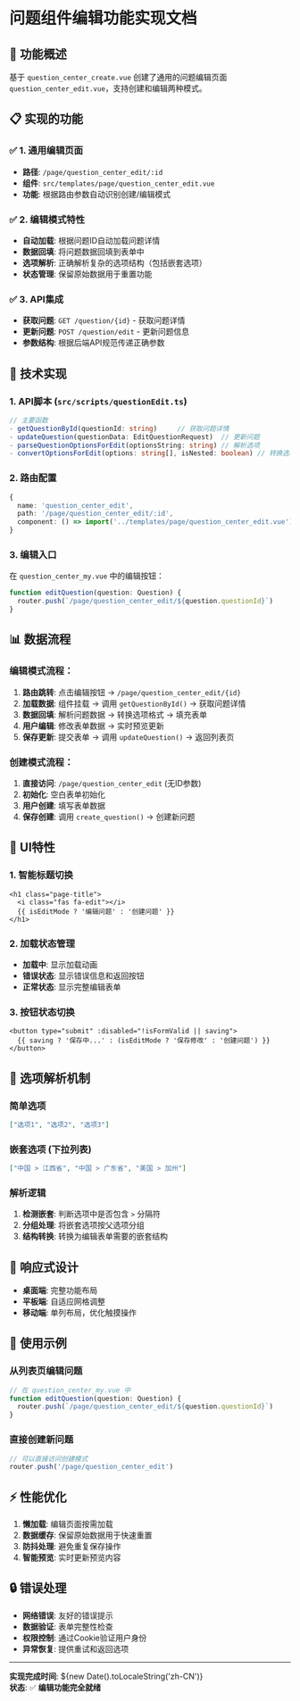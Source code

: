 # 问题组件编辑功能实现文档

## 🎯 功能概述

基于 `question_center_create.vue` 创建了通用的问题编辑页面 `question_center_edit.vue`，支持创建和编辑两种模式。

## 📋 实现的功能

### ✅ 1. 通用编辑页面

- **路径**: `/page/question_center_edit/:id`
- **组件**: `src/templates/page/question_center_edit.vue`
- **功能**: 根据路由参数自动识别创建/编辑模式

### ✅ 2. 编辑模式特性

- **自动加载**: 根据问题ID自动加载问题详情
- **数据回填**: 将问题数据回填到表单中
- **选项解析**: 正确解析复杂的选项结构（包括嵌套选项）
- **状态管理**: 保留原始数据用于重置功能

### ✅ 3. API集成

- **获取问题**: `GET /question/{id}` - 获取问题详情
- **更新问题**: `POST /question/edit` - 更新问题信息
- **参数结构**: 根据后端API规范传递正确参数

## 🔧 技术实现

### 1. API脚本 (`src/scripts/questionEdit.ts`)

```typescript
// 主要函数
- getQuestionById(questionId: string)     // 获取问题详情
- updateQuestion(questionData: EditQuestionRequest)  // 更新问题
- parseQuestionOptionsForEdit(optionsString: string) // 解析选项
- convertOptionsForEdit(options: string[], isNested: boolean) // 转换选项格式
```

### 2. 路由配置

```typescript
{
  name: 'question_center_edit',
  path: '/page/question_center_edit/:id',
  component: () => import('../templates/page/question_center_edit.vue'),
}
```

### 3. 编辑入口

在 `question_center_my.vue` 中的编辑按钮：

```typescript
function editQuestion(question: Question) {
  router.push(`/page/question_center_edit/${question.questionId}`)
}
```

## 📊 数据流程

### 编辑模式流程：

1. **路由跳转**: 点击编辑按钮 → `/page/question_center_edit/{id}`
2. **加载数据**: 组件挂载 → 调用 `getQuestionById()` → 获取问题详情
3. **数据回填**: 解析问题数据 → 转换选项格式 → 填充表单
4. **用户编辑**: 修改表单数据 → 实时预览更新
5. **保存更新**: 提交表单 → 调用 `updateQuestion()` → 返回列表页

### 创建模式流程：

1. **直接访问**: `/page/question_center_edit` (无ID参数)
2. **初始化**: 空白表单初始化
3. **用户创建**: 填写表单数据
4. **保存创建**: 调用 `create_question()` → 创建新问题

## 🎨 UI特性

### 1. 智能标题切换

```vue
<h1 class="page-title">
  <i class="fas fa-edit"></i>
  {{ isEditMode ? '编辑问题' : '创建问题' }}
</h1>
```

### 2. 加载状态管理

- **加载中**: 显示加载动画
- **错误状态**: 显示错误信息和返回按钮
- **正常状态**: 显示完整编辑表单

### 3. 按钮状态切换

```vue
<button type="submit" :disabled="!isFormValid || saving">
  {{ saving ? '保存中...' : (isEditMode ? '保存修改' : '创建问题') }}
</button>
```

## 🔄 选项解析机制

### 简单选项

```json
["选项1", "选项2", "选项3"]
```

### 嵌套选项 (下拉列表)

```json
["中国 > 江西省", "中国 > 广东省", "美国 > 加州"]
```

### 解析逻辑

1. **检测嵌套**: 判断选项中是否包含 `>` 分隔符
2. **分组处理**: 将嵌套选项按父选项分组
3. **结构转换**: 转换为编辑表单需要的嵌套结构

## 📱 响应式设计

- **桌面端**: 完整功能布局
- **平板端**: 自适应网格调整
- **移动端**: 单列布局，优化触摸操作

## 🚀 使用示例

### 从列表页编辑问题

```typescript
// 在 question_center_my.vue 中
function editQuestion(question: Question) {
  router.push(`/page/question_center_edit/${question.questionId}`)
}
```

### 直接创建新问题

```typescript
// 可以直接访问创建模式
router.push('/page/question_center_edit')
```

## ⚡ 性能优化

1. **懒加载**: 编辑页面按需加载
2. **数据缓存**: 保留原始数据用于快速重置
3. **防抖处理**: 避免重复保存操作
4. **智能预览**: 实时更新预览内容

## 🔒 错误处理

- **网络错误**: 友好的错误提示
- **数据验证**: 表单完整性检查
- **权限控制**: 通过Cookie验证用户身份
- **异常恢复**: 提供重试和返回选项

---

**实现完成时间**: ${new Date().toLocaleString('zh-CN')}  
**状态**: ✅ **编辑功能完全就绪**
